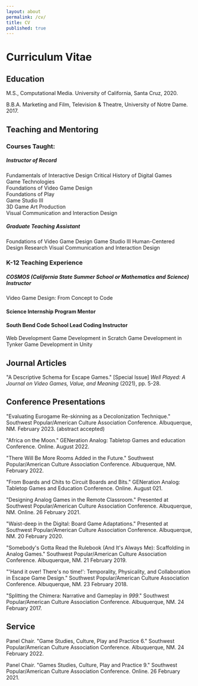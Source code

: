 ```yaml
---
layout: about
permalink: /cv/
title: CV
published: true
---
```


# Curriculum Vitae

## Education

M.S., Computational Media. University of California, Santa Cruz, 2020.

B.B.A. Marketing and Film, Television & Theatre, University of Notre Dame. 2017.

## Teaching and Mentoring

### Courses Taught:

##### Instructor of Record

Fundamentals of Interactive Design
Critical History of Digital Games                                                                      
Game Technologies                                                                              
Foundations of Video Game Design                                                             
Foundations of Play                                  
Game Studio III                                    
3D Game Art Production                              
Visual Communication and Interaction Design                         

##### Graduate Teaching Assistant

Foundations of Video Game Design
Game Studio III
Human-Centered Design Research
Visual Communication and Interaction Design

### K-12 Teaching Experience

##### COSMOS (California State Summer School or Mathematics and Science) Instructor         

Video Game Design: From Concept to Code                                                 
#### Science Internship Program Mentor

#### South Bend Code School Lead Coding Instructor

Web Development
Game Development in Scratch
Game Development in Tynker
Game Development in Unity                               

## Journal Articles

"A Descriptive Schema for Escape Games." \[Special Issue\] *Well Played: A Journal on Video Games, Value, and Meaning* (2021), pp. 5-28.

## Conference Presentations

"Evaluating Eurogame Re-skinning as a Decolonization Technique." Southwest Popular/American Culture Association Conference. Albuquerque, NM. February 2023. (abstract accepted)

"Africa on the Moon." GENeration Analog: Tabletop Games and education Conference. Online. August 2022.

"There Will Be More Rooms Added in the Future." Southwest Popular/American Culture Association Conference. Albuquerque, NM. February 2022.

"From Boards and Chits to Circuit Boards and Bits." GENeration Analog: Tabletop Games and Education Conference. Online. August 021.

"Designing Analog Games in the Remote Classroom." Presented at Southwest Popular/American Culture Association Conference. Albuquerque, NM. Online. 26 February 2021.

"Waist-deep in the Digital: Board Game Adaptations." Presented at Southwest Popular/American Culture Association Conference. Albuquerque, NM. 20 February 2020.

"Somebody's Gotta Read the Rulebook (And It's Always Me): Scaffolding in Analog Games." Southwest Popular/American Culture Association Conference. Albuquerque, NM. 21 February 2019.

"'Hand it over! There's no time!': Temporality, Physicality, and Collaboration in Escape Game Design." Southwest Popular/American Culture Association Conference. Albuquerque, NM. 23 February 2018.

"Splitting the Chimera: Narrative and Gameplay in *999*." Southwest Popular/American Culture Association Conference. Albuquerque, NM. 24 February 2017.

## Service
Panel Chair. "Game Studies, Culture, Play and Practice 6." Southwest Popular/American Culture Association Conference. Albuquerque, NM. 24 February 2022.

Panel Chair. "Games Studies, Culture, Play and Practice 9." Southwest Popular/American Culture Association Conference. Online. 26 February 2021.                     
